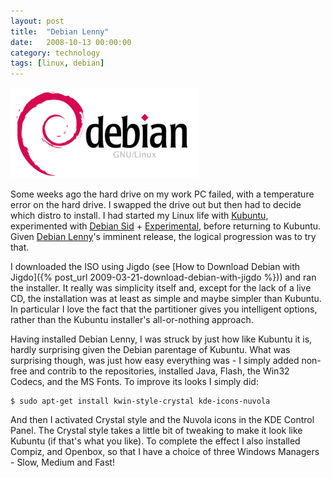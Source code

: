 ```yaml
---
layout: post
title:  "Debian Lenny"
date:   2008-10-13 00:00:00
category: technology
tags: [linux, debian]
---
```



<img src="/assets/debian_logo.png" class="image-right" alt="Debian logo">

Some weeks ago the hard drive on my work PC failed, with a temperature error on the hard drive.  I swapped the drive out but then had to decide which distro to install.  I had started my Linux life with [Kubuntu](http://www.kubuntu.org/), experimented with [Debian Sid](https://www.debian.org/releases/sid/) + [Experimental](https://wiki.debian.org/DebianExperimental), before returning to Kubuntu.  Given [Debian Lenny](https://www.debian.org/releases/lenny/)'s imminent release, the logical progression was to try that.

<!--more-->

I downloaded the ISO using Jigdo (see [How to Download Debian with Jigdo]({% post_url 2009-03-21-download-debian-with-jigdo %})) and ran the installer.  It really was simplicity itself and, except for the lack of a live CD, the installation was at least as simple and maybe simpler than Kubuntu.  In particular I love the fact that the partitioner gives you intelligent options, rather than the Kubuntu installer's all-or-nothing approach.  

Having installed Debian Lenny, I was struck by just how like Kubuntu it is, hardly surprising given the Debian parentage of Kubuntu.  What was surprising though, was just how easy everything was - I simply added non-free and contrib to the repositories, installed Java, Flash, the Win32 Codecs, and the MS Fonts.  To improve its looks I simply did:

    $ sudo apt-get install kwin-style-crystal kde-icons-nuvola

And then I activated Crystal style and the Nuvola icons in the KDE Control Panel.  The Crystal style takes a little bit of tweaking to make it look like Kubuntu (if that's what you like).  To complete the effect I also installed Compiz, and Openbox, so that I have a choice of three Windows Managers - Slow, Medium and Fast!


